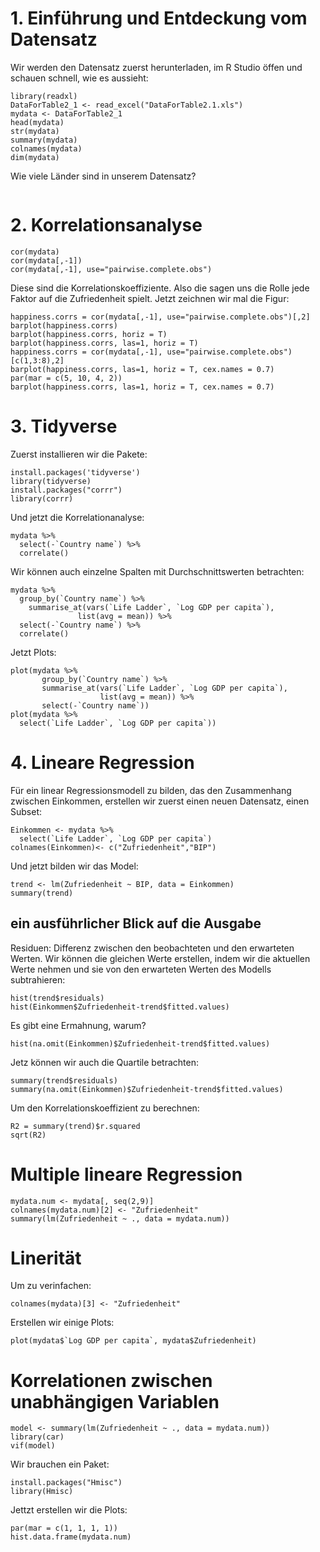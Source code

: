 # 1. Einführung und Entdeckung vom Datensatz

Wir werden den Datensatz zuerst herunterladen, im R Studio öffen und schauen schnell, wie es aussieht: 
```
library(readxl)
DataForTable2_1 <- read_excel("DataForTable2.1.xls")
mydata <- DataForTable2_1
head(mydata)
str(mydata)
summary(mydata)
colnames(mydata)
dim(mydata)
```
Wie viele Länder sind in unserem Datensatz?

```

```

# 2. Korrelationsanalyse

```
cor(mydata)
cor(mydata[,-1])
cor(mydata[,-1], use="pairwise.complete.obs")
```
Diese sind die Korrelationskoeffiziente. Also die sagen uns die Rolle jede Faktor auf die Zufriedenheit spielt. Jetzt zeichnen wir mal die Figur:
```
happiness.corrs = cor(mydata[,-1], use="pairwise.complete.obs")[,2]
barplot(happiness.corrs)
barplot(happiness.corrs, horiz = T)
barplot(happiness.corrs, las=1, horiz = T)
happiness.corrs = cor(mydata[,-1], use="pairwise.complete.obs")[c(1,3:8),2]
barplot(happiness.corrs, las=1, horiz = T, cex.names = 0.7)
par(mar = c(5, 10, 4, 2))
barplot(happiness.corrs, las=1, horiz = T, cex.names = 0.7)

```

# 3. Tidyverse

Zuerst installieren wir die Pakete:
```
install.packages('tidyverse')
library(tidyverse)
install.packages("corrr")
library(corrr)
```

Und jetzt die Korrelationanalyse:
```
mydata %>%                                                          
  select(-`Country name`) %>%
  correlate()
```
Wir können auch einzelne Spalten mit Durchschnittswerten betrachten:

```
mydata %>%                                                        
  group_by(`Country name`) %>%                            
    summarise_at(vars(`Life Ladder`, `Log GDP per capita`),       
               list(avg = mean)) %>%  
  select(-`Country name`) %>%
  correlate()
```

Jetzt Plots:

```
plot(mydata %>%                                                        
       group_by(`Country name`) %>%                            
       summarise_at(vars(`Life Ladder`, `Log GDP per capita`),       
                    list(avg = mean)) %>%  
       select(-`Country name`))
plot(mydata %>%                                                          
  select(`Life Ladder`, `Log GDP per capita`))
```

# 4. Lineare Regression

Für ein linear Regressionsmodell zu bilden, das den Zusammenhang zwischen Einkommen, erstellen wir zuerst einen neuen Datensatz, einen Subset:

```
Einkommen <- mydata %>%                                                          
  select(`Life Ladder`, `Log GDP per capita`)
colnames(Einkommen)<- c("Zufriedenheit","BIP")
```

Und jetzt bilden wir das Model:
```
trend <- lm(Zufriedenheit ~ BIP, data = Einkommen)
summary(trend)
```
## ein ausführlicher Blick auf die Ausgabe

Residuen: Differenz zwischen den beobachteten und den erwarteten Werten. Wir können die gleichen Werte erstellen, indem wir die aktuellen Werte nehmen und sie von den erwarteten Werten des Modells subtrahieren:
```
hist(trend$residuals)
hist(Einkommen$Zufriedenheit-trend$fitted.values)
```
Es gibt eine Ermahnung, warum?
```
hist(na.omit(Einkommen)$Zufriedenheit-trend$fitted.values)
```
Jetz können wir auch die Quartile betrachten:
```
summary(trend$residuals)
summary(na.omit(Einkommen)$Zufriedenheit-trend$fitted.values)

```

Um den Korrelationskoeffizient zu berechnen:
```
R2 = summary(trend)$r.squared
sqrt(R2)
```

# Multiple lineare Regression

```
mydata.num <- mydata[, seq(2,9)]
colnames(mydata.num)[2] <- "Zufriedenheit"
summary(lm(Zufriedenheit ~ ., data = mydata.num))
```

# Linerität

Um zu verinfachen:
```
colnames(mydata)[3] <- "Zufriedenheit"
```
Erstellen wir einige Plots:
```
plot(mydata$`Log GDP per capita`, mydata$Zufriedenheit)
```

# Korrelationen zwischen unabhängigen Variablen

```
model <- summary(lm(Zufriedenheit ~ ., data = mydata.num))
library(car)
vif(model)
```








Wir brauchen ein Paket:
```
install.packages("Hmisc")
library(Hmisc)
```
Jettzt erstellen wir die Plots:
```
par(mar = c(1, 1, 1, 1))
hist.data.frame(mydata.num)
```

















